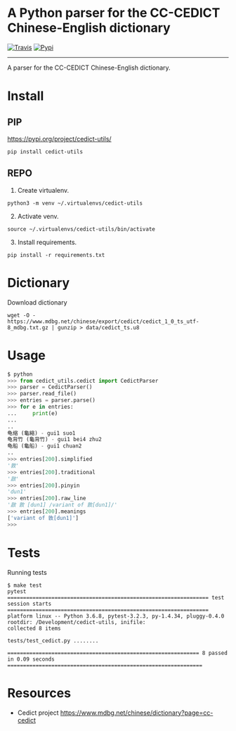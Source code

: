 A Python parser for the CC-CEDICT Chinese-English dictionary
============================================================

[![Travis](https://img.shields.io/travis/rust-lang/rust.svg)](https://travis-ci.org/marcanuy/cedict_utils)
[![Pypi](https://img.shields.io/pypi/v/nine.svg)](https://pypi.python.org/pypi/cedict-utils/)

----

A parser for the CC-CEDICT Chinese-English dictionary.

# Install

## PIP

https://pypi.org/project/cedict-utils/

~~~
pip install cedict-utils
~~~

## REPO

1. Create virtualenv.

~~~
python3 -m venv ~/.virtualenvs/cedict-utils
~~~

2. Activate venv.

~~~
source ~/.virtualenvs/cedict-utils/bin/activate
~~~

3. Install requirements.
   
~~~
pip install -r requirements.txt
~~~

# Dictionary

Download dictionary

~~~
wget -O - https://www.mdbg.net/chinese/export/cedict/cedict_1_0_ts_utf-8_mdbg.txt.gz | gunzip > data/cedict_ts.u8
~~~

# Usage

~~~ python
$ python
>>> from cedict_utils.cedict import CedictParser
>>> parser = CedictParser()
>>> parser.read_file()
>>> entries = parser.parse()
>>> for e in entries:
...     print(e)
... 
..
龟缩 (龜縮) - gui1 suo1
龟背竹 (龜背竹) - gui1 bei4 zhu2
龟船 (龜船) - gui1 chuan2
..
>>> entries[200].simplified
'敦'
>>> entries[200].traditional
'㪟'
>>> entries[200].pinyin
'dun1'
>>> entries[200].raw_line
'㪟 敦 [dun1] /variant of 敦[dun1]/'
>>> entries[200].meanings
['variant of 敦[dun1]']
>>> 
~~~


# Tests

Running tests

~~~
$ make test
pytest
================================================================ test session starts ================================================================
platform linux -- Python 3.6.8, pytest-3.2.3, py-1.4.34, pluggy-0.4.0
rootdir: /Development/cedict-utils, inifile:
collected 8 items                                                                                                                                    

tests/test_cedict.py ........

============================================================= 8 passed in 0.09 seconds ==============================================================
~~~

# Resources

- Cedict project https://www.mdbg.net/chinese/dictionary?page=cc-cedict
